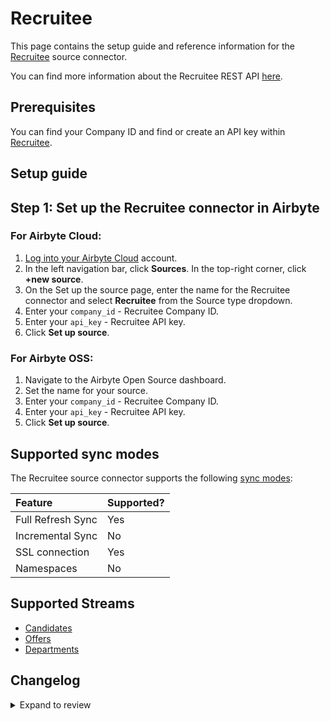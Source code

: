 # Recruitee

This page contains the setup guide and reference information for the [Recruitee](https://recruitee.com/) source connector.

You can find more information about the Recruitee REST API [here](https://docs.recruitee.com/reference/getting-started).

## Prerequisites

You can find your Company ID and find or create an API key within [Recruitee](https://docs.recruitee.com/reference/getting-started).

## Setup guide

## Step 1: Set up the Recruitee connector in Airbyte

### For Airbyte Cloud:

1. [Log into your Airbyte Cloud](https://cloud.airbyte.com/workspaces) account.
2. In the left navigation bar, click **Sources**. In the top-right corner, click **+new source**.
3. On the Set up the source page, enter the name for the Recruitee connector and select **Recruitee** from the Source type dropdown.
4. Enter your `company_id` - Recruitee Company ID.
5. Enter your `api_key` - Recruitee API key.
6. Click **Set up source**.

### For Airbyte OSS:

1. Navigate to the Airbyte Open Source dashboard.
2. Set the name for your source.
3. Enter your `company_id` - Recruitee Company ID.
4. Enter your `api_key` - Recruitee API key.
5. Click **Set up source**.

## Supported sync modes

The Recruitee source connector supports the following [sync modes](https://docs.airbyte.com/cloud/core-concepts#connection-sync-modes):

| Feature           | Supported? |
| :---------------- | :--------- |
| Full Refresh Sync | Yes        |
| Incremental Sync  | No         |
| SSL connection    | Yes        |
| Namespaces        | No         |

## Supported Streams

- [Candidates](https://docs.recruitee.com/reference/candidates-get)
- [Offers](https://docs.recruitee.com/reference/offers-get)
- [Departments](https://docs.recruitee.com/reference/departments-get)

## Changelog

<details>
  <summary>Expand to review</summary>

| Version | Date       | Pull Request                                             | Subject               |
|:--------|:-----------| :------------------------------------------------------- | :-------------------- |
| 0.2.25 | 2025-09-02 | [61462](https://github.com/airbytehq/airbyte/pull/61462) | Update dependencies |
| 0.2.24 | 2025-05-24 | [60155](https://github.com/airbytehq/airbyte/pull/60155) | Update dependencies |
| 0.2.23 | 2025-05-04 | [59514](https://github.com/airbytehq/airbyte/pull/59514) | Update dependencies |
| 0.2.22 | 2025-04-27 | [59037](https://github.com/airbytehq/airbyte/pull/59037) | Update dependencies |
| 0.2.21 | 2025-04-19 | [58519](https://github.com/airbytehq/airbyte/pull/58519) | Update dependencies |
| 0.2.20 | 2025-04-12 | [57899](https://github.com/airbytehq/airbyte/pull/57899) | Update dependencies |
| 0.2.19 | 2025-04-05 | [57331](https://github.com/airbytehq/airbyte/pull/57331) | Update dependencies |
| 0.2.18 | 2025-03-29 | [56759](https://github.com/airbytehq/airbyte/pull/56759) | Update dependencies |
| 0.2.17 | 2025-03-22 | [56213](https://github.com/airbytehq/airbyte/pull/56213) | Update dependencies |
| 0.2.16 | 2025-03-08 | [55528](https://github.com/airbytehq/airbyte/pull/55528) | Update dependencies |
| 0.2.15 | 2025-03-01 | [55025](https://github.com/airbytehq/airbyte/pull/55025) | Update dependencies |
| 0.2.14 | 2025-02-23 | [54558](https://github.com/airbytehq/airbyte/pull/54558) | Update dependencies |
| 0.2.13 | 2025-02-15 | [53991](https://github.com/airbytehq/airbyte/pull/53991) | Update dependencies |
| 0.2.12 | 2025-02-08 | [53459](https://github.com/airbytehq/airbyte/pull/53459) | Update dependencies |
| 0.2.11 | 2025-02-01 | [53026](https://github.com/airbytehq/airbyte/pull/53026) | Update dependencies |
| 0.2.10 | 2025-01-25 | [52475](https://github.com/airbytehq/airbyte/pull/52475) | Update dependencies |
| 0.2.9 | 2025-01-18 | [51852](https://github.com/airbytehq/airbyte/pull/51852) | Update dependencies |
| 0.2.8 | 2025-01-11 | [51298](https://github.com/airbytehq/airbyte/pull/51298) | Update dependencies |
| 0.2.7 | 2024-12-28 | [50689](https://github.com/airbytehq/airbyte/pull/50689) | Update dependencies |
| 0.2.6 | 2024-12-21 | [50263](https://github.com/airbytehq/airbyte/pull/50263) | Update dependencies |
| 0.2.5 | 2024-12-14 | [49701](https://github.com/airbytehq/airbyte/pull/49701) | Update dependencies |
| 0.2.4 | 2024-12-12 | [49074](https://github.com/airbytehq/airbyte/pull/49074) | Update dependencies |
| 0.2.3 | 2024-10-29 | [47924](https://github.com/airbytehq/airbyte/pull/47924) | Update dependencies |
| 0.2.2 | 2024-10-28 | [47522](https://github.com/airbytehq/airbyte/pull/47522) | Update dependencies |
| 0.2.1 | 2024-08-16 | [44196](https://github.com/airbytehq/airbyte/pull/44196) | Bump source-declarative-manifest version |
| 0.2.0 | 2024-08-14 | [44079](https://github.com/airbytehq/airbyte/pull/44079) | Refactor connector to manifest-only format |
| 0.1.14 | 2024-08-12 | [43810](https://github.com/airbytehq/airbyte/pull/43810) | Update dependencies |
| 0.1.13 | 2024-08-10 | [43508](https://github.com/airbytehq/airbyte/pull/43508) | Update dependencies |
| 0.1.12 | 2024-08-03 | [43264](https://github.com/airbytehq/airbyte/pull/43264) | Update dependencies |
| 0.1.11 | 2024-07-27 | [42605](https://github.com/airbytehq/airbyte/pull/42605) | Update dependencies |
| 0.1.10 | 2024-07-20 | [42268](https://github.com/airbytehq/airbyte/pull/42268) | Update dependencies |
| 0.1.9 | 2024-07-13 | [41930](https://github.com/airbytehq/airbyte/pull/41930) | Update dependencies |
| 0.1.8 | 2024-07-10 | [41388](https://github.com/airbytehq/airbyte/pull/41388) | Update dependencies |
| 0.1.7 | 2024-07-09 | [41265](https://github.com/airbytehq/airbyte/pull/41265) | Update dependencies |
| 0.1.6 | 2024-07-06 | [40792](https://github.com/airbytehq/airbyte/pull/40792) | Update dependencies |
| 0.1.5 | 2024-06-28 | [38744](https://github.com/airbytehq/airbyte/pull/38744) | Make connector compatible with Builder |
| 0.1.4 | 2024-06-25 | [40455](https://github.com/airbytehq/airbyte/pull/40455) | Update dependencies |
| 0.1.3 | 2024-06-22 | [40044](https://github.com/airbytehq/airbyte/pull/40044) | Update dependencies |
| 0.1.2 | 2024-06-06 | [39282](https://github.com/airbytehq/airbyte/pull/39282) | [autopull] Upgrade base image to v1.2.2 |
| 0.1.1 | 2024-05-20 | [38452](https://github.com/airbytehq/airbyte/pull/38452) | [autopull] base image + poetry + up_to_date |
| 0.1.0 | 2022-10-30 | [18671](https://github.com/airbytehq/airbyte/pull/18671) | New Source: Recruitee |

</details>
